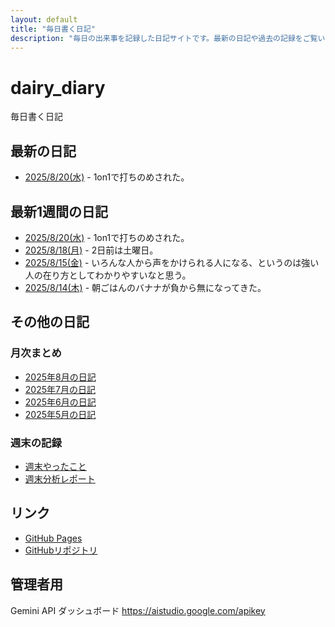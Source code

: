```yaml
---
layout: default
title: "毎日書く日記"
description: "毎日の出来事を記録した日記サイトです。最新の日記や過去の記録をご覧いただけます。"
---
```


# dairy_diary

毎日書く日記

## 最新の日記

- [2025/8/20(水)](diary/2025/08/20250820.md) - 1on1で打ちのめされた。

## 最新1週間の日記

- [2025/8/20(水)](diary/2025/08/20250820.md) - 1on1で打ちのめされた。
- [2025/8/18(月)](diary/2025/08/20250818.md) - 2日前は土曜日。
- [2025/8/15(金)](diary/2025/08/20250815.md) - いろんな人から声をかけられる人になる、というのは強い人の在り方としてわかりやすいなと思う。
- [2025/8/14(木)](diary/2025/08/20250814.md) - 朝ごはんのバナナが負から無になってきた。

## その他の日記

### 月次まとめ

- [2025年8月の日記](diary/2025/monthly/202508.md)
- [2025年7月の日記](diary/2025/monthly/202507.md)
- [2025年6月の日記](diary/2025/monthly/202506.md)
- [2025年5月の日記](diary/2025/monthly/202505.md)

### 週末の記録

- [週末やったこと](diary/2025/weekend/weekend_diary.md)
- [週末分析レポート](diary/2025/weekend/analysis_report.md)

## リンク

- [GitHub Pages](https://hika-pan.github.io/daily_diary/)
- [GitHubリポジトリ](https://github.com/hika-pan/daily_diary)

## 管理者用

Gemini API ダッシュボード <https://aistudio.google.com/apikey>
